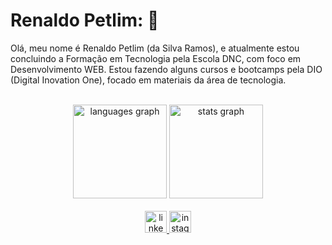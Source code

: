 # Renaldo Petlim: 🎸

Olá, meu nome é Renaldo Petlim (da Silva Ramos), e atualmente estou concluindo a Formação em Tecnologia pela Escola DNC, com foco em Desenvolvimento WEB. Estou fazendo alguns cursos e bootcamps pela DIO (Digital Inovation One), focado em materiais da área de tecnologia.

<br>

<div align="center">
   <img src="https://github-readme-stats.vercel.app/api/top-langs?username=renaldopetlim&locale=pt-br&hide_title=false&layout=compact&card_width=320&langs_count=5&theme=dracula&hide_border=false" height="150" alt="languages graph"/>
   <img src="https://github-readme-stats.vercel.app/api?username=renaldopetlim&hide_title=false&hide_rank=false&show_icons=true&include_all_commits=true&count_private=true&disable_animations=false&theme=dracula&locale=pt-br&hide_border=false" height="150" alt="stats graph"/>
</div>

<br>

<div align="center"> 
  <a href="https://www.linkedin.com/in/renaldopetlim/" target="_blank">
    <img src="https://img.shields.io/static/v1?message=LinkedIn&logo=linkedin&label=&color=0e76a8&logoColor=white&labelColor=&style=for-the-badge" height="35" alt="linkedin logo"/>
  </a> 
  <a href="https://www.instagram.com/renaldopetlim" target="_blank">
     <img src="https://img.shields.io/static/v1?message=Instagram&logo=instagram&label=&color=833AB4&logoColor=white&labelColor=&style=for-the-badge" height="35" alt="instagram logo"/>
  </a>
</div>
